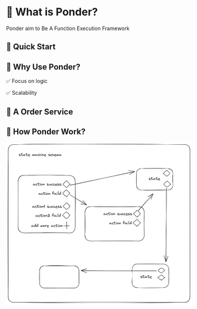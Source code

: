 # 🤔 What is Ponder?

Ponder aim to Be A Function Execution Framework

## 🚀 Quick Start

## 🥸 Why Use Ponder?

✅ Focus on logic

✅ Scalability

## 📓 A Order Service

## 🔑 How Ponder Work?

![Alt text](./docs/schema.png)
